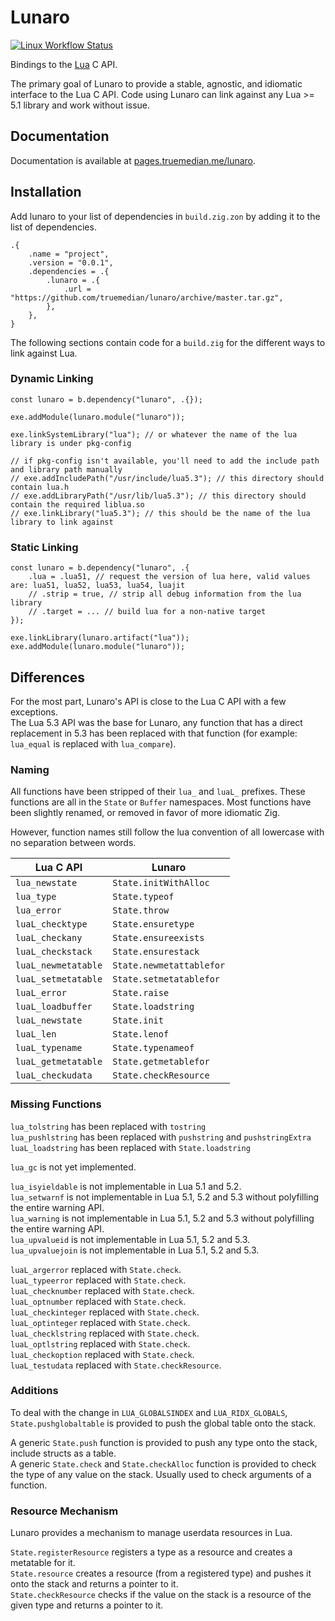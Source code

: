 
# Lunaro

[![Linux Workflow Status](https://img.shields.io/github/actions/workflow/status/truemedian/lunaro/linux.yml?style=for-the-badge&label=Linux)](https://github.com/truemedian/hzzp/actions/workflows/linux.yml)

Bindings to the [Lua](https://www.lua.org/) C API.

The primary goal of Lunaro to provide a stable, agnostic, and idiomatic interface to the Lua C API.
Code using Lunaro can link against any Lua >= 5.1 library and work without issue.

## Documentation

Documentation is available at [pages.truemedian.me/lunaro](https://pages.truemedian.me/lunaro/#A;lunaro).

## Installation

Add lunaro to your list of dependencies in `build.zig.zon` by adding it to the list of dependencies.

```zig
.{
    .name = "project",
    .version = "0.0.1",
    .dependencies = .{
        .lunaro = .{
            .url = "https://github.com/truemedian/lunaro/archive/master.tar.gz",
        },
    },
}
```

The following sections contain code for a `build.zig` for the different ways to link against Lua.

### Dynamic Linking

```zig
const lunaro = b.dependency("lunaro", .{});

exe.addModule(lunaro.module("lunaro"));

exe.linkSystemLibrary("lua"); // or whatever the name of the lua library is under pkg-config

// if pkg-config isn't available, you'll need to add the include path and library path manually
// exe.addIncludePath("/usr/include/lua5.3"); // this directory should contain lua.h
// exe.addLibraryPath("/usr/lib/lua5.3"); // this directory should contain the required liblua.so
// exe.linkLibrary("lua5.3"); // this should be the name of the lua library to link against
```

### Static Linking

```zig
const lunaro = b.dependency("lunaro", .{
    .lua = .lua51, // request the version of lua here, valid values are: lua51, lua52, lua53, lua54, luajit
    // .strip = true, // strip all debug information from the lua library
    // .target = ... // build lua for a non-native target
});

exe.linkLibrary(lunaro.artifact("lua"));
exe.addModule(lunaro.module("lunaro"));
```

## Differences

For the most part, Lunaro's API is close to the Lua C API with a few exceptions.  
The Lua 5.3 API was the base for Lunaro, any function that has a direct replacement in 5.3 has been replaced with that function (for example: `lua_equal` is replaced with `lua_compare`).

### Naming

All functions have been stripped of their `lua_` and `luaL_` prefixes. These functions are all in the `State` or `Buffer` namespaces.
Most functions have been slightly renamed, or removed in favor of more idiomatic Zig.  

However, function names still follow the lua convention of all lowercase with no separation between words.

| Lua C API           | Lunaro                   |
|---------------------|--------------------------|
| `lua_newstate`      | `State.initWithAlloc`    |
| `lua_type`          | `State.typeof`           |
| `lua_error`         | `State.throw`            |
| `luaL_checktype`    | `State.ensuretype`       |
| `luaL_checkany`     | `State.ensureexists`     |
| `luaL_checkstack`   | `State.ensurestack`      |
| `luaL_newmetatable` | `State.newmetattablefor` |
| `luaL_setmetatable` | `State.setmetatablefor`  |
| `luaL_error`        | `State.raise`            |
| `luaL_loadbuffer`   | `State.loadstring`       |
| `luaL_newstate`     | `State.init`             |
| `luaL_len`          | `State.lenof`            |
| `luaL_typename`     | `State.typenameof`       |
| `luaL_getmetatable` | `State.getmetablefor`    |
| `luaL_checkudata`   | `State.checkResource`    |

### Missing Functions

`lua_tolstring` has been replaced with `tostring`  
`lua_pushlstring` has been replaced with `pushstring` and `pushstringExtra`  
`luaL_loadstring` has been replaced with `State.loadstring`  

`lua_gc` is not yet implemented.  

`lua_isyieldable` is not implementable in Lua 5.1 and 5.2.  
`lua_setwarnf` is not implementable in Lua 5.1, 5.2 and 5.3 without polyfilling the entire warning API.  
`lua_warning` is not implementable in Lua 5.1, 5.2 and 5.3 without polyfilling the entire warning API.  
`lua_upvalueid` is not implementable in Lua 5.1, 5.2 and 5.3.  
`lua_upvaluejoin` is not implementable in Lua 5.1, 5.2 and 5.3.  

`luaL_argerror` replaced with `State.check`.  
`luaL_typeerror` replaced with `State.check`.  
`luaL_checknumber` replaced with `State.check`.  
`luaL_optnumber` replaced with `State.check`.  
`luaL_checkinteger` replaced with `State.check`.  
`luaL_optinteger` replaced with `State.check`.  
`luaL_checklstring` replaced with `State.check`.  
`luaL_optlstring` replaced with `State.check`.  
`luaL_checkoption` replaced with `State.check`.  
`luaL_testudata` replaced with `State.checkResource`.  

### Additions

To deal with the change in `LUA_GLOBALSINDEX` and `LUA_RIDX_GLOBALS`, `State.pushglobaltable` is provided to push the global table onto the stack.

A generic `State.push` function is provided to push any type onto the stack, include structs as a table.  
A generic `State.check` and `State.checkAlloc` function is provided to check the type of any value on the stack. Usually used to check arguments of a function.  

### Resource Mechanism

Lunaro provides a mechanism to manage userdata resources in Lua.

`State.registerResource` registers a type as a resource and creates a metatable for it.  
`State.resource` creates a resource (from a registered type) and pushes it onto the stack and returns a pointer to it.  
`State.checkResource` checks if the value on the stack is a resource of the given type and returns a pointer to it.  
